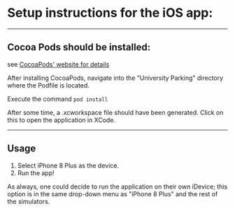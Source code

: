 # Setup instructions for the iOS app:

----
## Cocoa Pods should be installed:
see [CocoaPods' website for details](https://cocoapods.org/)

After installing CocoaPods, navigate into the "University Parking" directory where the Podfile is located.

Execute the command `pod install`

After some time, a .xcworkspace file should have been generated. Click on this to open the application in XCode.

----
## Usage
1. Select iPhone 8 Plus as the device.
2. Run the app!

As always, one could decide to run the application on their own iDevice; this option is in the same drop-down menu as "iPhone 8 Plus" and the rest of the simulators.
